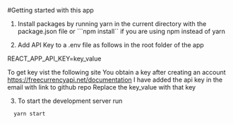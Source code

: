 #Getting started with this app


1. Install packages by running yarn in the current directory with the package.json file or ```npm install`` if you are using npm instead of yarn

2. Add API Key to a .env file as follows in the root folder of the app

REACT_APP_API_KEY=key_value

To get key vist the following site 
You obtain a key after creating an account
https://freecurrencyapi.net/documentation
I have added the api key in the email with link to github repo
Replace the key_value with that key


3. To start the development server run
```
  yarn start
```
